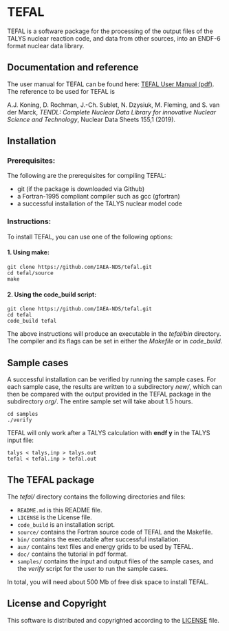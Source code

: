 
# TEFAL
TEFAL is a software package for the processing of the output files of the TALYS nuclear reaction code, and data from other sources, into an ENDF-6 format nuclear data library.

## Documentation and reference
The user manual for TEFAL can be found here: [TEFAL User Manual (pdf)](https://github.com/IAEA-NDS/tefal/doc/tefal.pdf).
The reference to be used for TEFAL is

A.J. Koning, D. Rochman, J.-Ch. Sublet, N. Dzysiuk, M. Fleming, and S. van der Marck, *TENDL: Complete Nuclear Data Library for innovative Nuclear Science and Technology*, Nuclear Data Sheets 155,1 (2019).

## Installation

### Prerequisites:

The following are the prerequisites for compiling TEFAL:
  - git (if the package is downloaded via Github)
  - a Fortran-1995 compliant compiler such as gcc (gfortran)
  - a successful installation of the TALYS nuclear model code

### Instructions:

To install TEFAL, you can use one of the following options:
#### 1. Using make:
```
git clone https://github.com/IAEA-NDS/tefal.git
cd tefal/source
make
```
#### 2. Using the code_build script:
```
git clone https://github.com/IAEA-NDS/tefal.git
cd tefal
code_build tefal
```

The above instructions will produce an executable in the *tefal/bin* directory. 
The compiler and its flags can be set in either the *Makefile* or in *code_build*.

## Sample cases

A successful installation can be verified by running the sample cases. For each sample case, the results are written to a subdirectory *new/*, which can then be compared with the output provided in the TEFAL package in the subdirectory *org/*. The entire sample set will take about 1.5 hours.
```
cd samples
./verify
```

TEFAL will only work after a TALYS calculation with **endf y** in the TALYS input file:
```
talys < talys,inp > talys.out
tefal < tefal.inp > tefal.out
```

## The TEFAL package

The *tefal/* directory contains the following directories and files:

+ `README.md` is this README file.
+ `LICENSE` is the License file.
+ `code_build` is an installation script.
+ `source/` contains the Fortran source code of TEFAL and the Makefile.
+ `bin/` contains the executable after successful installation.
+ `aux/` contains text files and energy grids to be used by TEFAL.
+ `doc/` contains the tutorial in pdf format.
+ `samples/` contains the input and output files of the sample cases, and the *verify* script for the user to run the sample cases.

In total, you will need about 500 Mb of free disk space to install TEFAL.

## License and Copyright
This software is distributed and copyrighted according to the [LICENSE](LICENSE) file.
